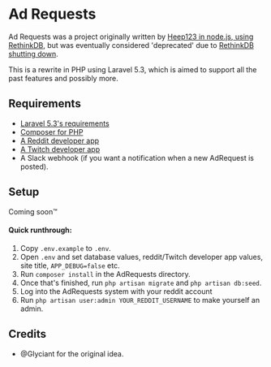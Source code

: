# Ad Requests
Ad Requests was a project originally written by [Heep123 in node.js, using RethinkDB](https://github.com/Heep123/AdRequests), but was eventually considered 'deprecated' due to [RethinkDB shutting down](https://www.rethinkdb.com/blog/rethinkdb-shutdown/).

This is a rewrite in PHP using Laravel 5.3, which is aimed to support all the past features and possibly more.

## Requirements
- [Laravel 5.3's requirements](https://laravel.com/docs/5.3/installation#server-requirements)
- [Composer for PHP](https://getcomposer.org/)
- [A Reddit developer app](https://www.reddit.com/prefs/apps/)
- [A Twitch developer app](https://www.twitch.tv/settings/connections)
- A Slack webhook (if you want a notification when a new AdRequest is posted).

## Setup
Coming soon&trade;

#### Quick runthrough:
1. Copy `.env.example` to `.env`.
2. Open `.env` and set database values, reddit/Twitch developer app values, site title, `APP_DEBUG=false` etc.
3. Run `composer install` in the AdRequests directory.
4. Once that's finished, run `php artisan migrate` and `php artisan db:seed`.
5. Log into the AdRequests system with your reddit account
6. Run `php artisan user:admin YOUR_REDDIT_USERNAME` to make yourself an admin.

## Credits
- @Glyciant for the original idea.
